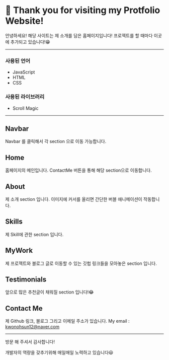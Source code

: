 # 🗽 Thank you for visiting my Protfolio Website!

안녕하세요! 해당 사이트는 제 소개를 담은 홈페이지입니다!
프로젝트를 할 때마다 이곳에 추가되고 있습니다!😁



------

### 사용된 언어

- JavaScript
- HTML
- CSS

### 사용된 라이브러리

- Scroll Magic

------

## Navbar

Navbar 를 클릭해서 각 section 으로 이동 가능합니다.

## Home

홈페이지의 메인입니다. ContactMe 버튼을 통해 해당 section으로 이동합니다.

## About

제 소개 section 입니다. 이미지에 커서를 올리면 간단한 버블 애니메이션이 작동합니다.

## Skills

제 Skill에 관한 section 입니다.

## MyWork

제 프로젝트와 블로그 글로 이동할 수 있는 깃헙 링크들을 모아놓은 section 입니다.

## Testimonials

앞으로 많은 추천글이 채워질 section 입니다!😂

## Contact Me

제 Github 링크, 블로그 그리고 이메일 주소가 있습니다.
My email : kwonohsun12@naver.com

------

방문 해 주셔서 감사합니다!

개발자의 역량을 갖추기위해 매일매일 노력하고 있습니다😃

